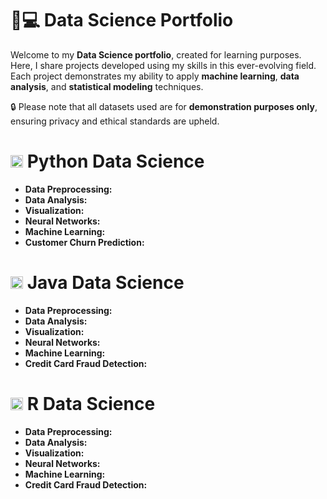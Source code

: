 # 🧪💻 Data Science Portfolio

Welcome to my **Data Science portfolio**, created for learning purposes. Here, I share projects developed using my skills in this ever-evolving field. Each project demonstrates my ability to apply **machine learning**, **data analysis**, and **statistical modeling** techniques.

🔒 Please note that all datasets used are for **demonstration purposes only**, ensuring privacy and ethical standards are upheld.

# <img src="https://cdn.jsdelivr.net/gh/devicons/devicon/icons/python/python-original.svg" height="20" alt="python logo"  /> Python Data Science 
- **Data Preprocessing:**
- **Data Analysis:**
- **Visualization:**
- **Neural Networks:**
- **Machine Learning:**
- **Customer Churn Prediction:**



# <img src="https://cdn.jsdelivr.net/gh/devicons/devicon/icons/java/java-original.svg" height="20" alt="java logo"  /> Java Data Science 
- **Data Preprocessing:**
- **Data Analysis:**
- **Visualization:**
- **Neural Networks:**
- **Machine Learning:**
- **Credit Card Fraud Detection:**

# <img src="https://cdn.jsdelivr.net/gh/devicons/devicon/icons/java/r-original.svg" height="20" alt="r logo"  /> R Data Science 
- **Data Preprocessing:**
- **Data Analysis:**
- **Visualization:**
- **Neural Networks:**
- **Machine Learning:**
- **Credit Card Fraud Detection:**


